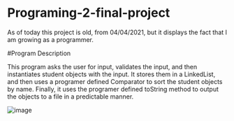 # Programing-2-final-project

As of today this project is old, from 04/04/2021, but it displays the fact that I am growing as a programmer.

#Program Description

This program asks the user for input, validates the input, and then instantiates student objects with the input. It stores them in a LinkedList, and then uses a programer defined Comparator to sort the student objects by name. Finally, it uses the programer defined toString method to output the objects to a file in a predictable manner.

![image](https://user-images.githubusercontent.com/77639928/124299115-4a78de80-db1a-11eb-955b-308a80057673.png)

